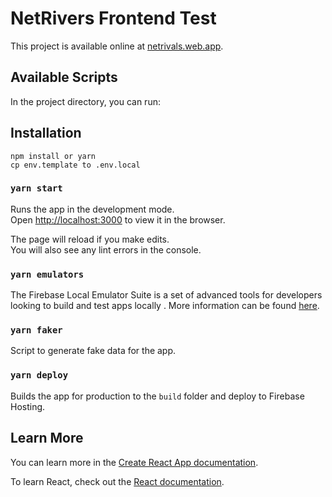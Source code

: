 # NetRivers Frontend Test

This project is available online at [netrivals.web.app](https://netrivals.web.app/).

## Available Scripts

In the project directory, you can run:

## Installation

    npm install or yarn
    cp env.template to .env.local

### `yarn start`

Runs the app in the development mode.\
Open [http://localhost:3000](http://localhost:3000) to view it in the browser.

The page will reload if you make edits.\
You will also see any lint errors in the console.

### `yarn emulators`

The Firebase Local Emulator Suite is a set of advanced tools for developers looking to build and test apps locally . More information can be found [here](https://firebase.google.com/docs/emulator-suite/).

### `yarn faker`

Script to generate fake data for the app.

### `yarn deploy`

Builds the app for production to the `build` folder and deploy to Firebase Hosting.

## Learn More

You can learn more in the [Create React App documentation](https://facebook.github.io/create-react-app/docs/getting-started).

To learn React, check out the [React documentation](https://reactjs.org/).
